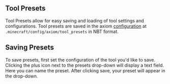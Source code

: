 ## Tool Presets

Tool Presets allow for easy saving and loading of tool settings and configurations. Tool presets are saved in the axiom [configuration](/advanced/configuration.md) at `.minecraft/config/axiom/tool_presets` in NBT format.

## Saving Presets

To save presets, first set the configuration of the tool you'd like to save. Clicking the plus icon next to the presets drop-down will display a text field. Here you can name the preset. After clicking save, your preset will appear in the drop-down.